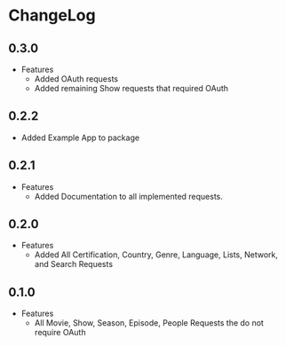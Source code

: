 # ChangeLog

## 0.3.0
- Features
    - Added OAuth requests
    - Added remaining Show requests that required OAuth

## 0.2.2
- Added Example App to package

## 0.2.1
- Features
    - Added Documentation to all implemented requests.

## 0.2.0
- Features
    - Added All Certification, Country, Genre, Language, Lists, Network, and Search Requests

## 0.1.0
- Features
    - All Movie, Show, Season, Episode, People Requests the do not require OAuth
